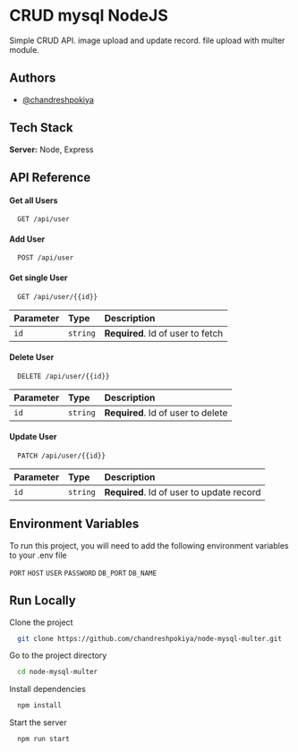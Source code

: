 
# CRUD mysql NodeJS

Simple CRUD API. image upload and update record. file upload with multer module.


## Authors

- [@chandreshpokiya](https://github.com/chandreshpokiya)


## Tech Stack

**Server:** Node, Express


## API Reference

#### Get all Users

```http
  GET /api/user
```
#### Add User

```http
  POST /api/user
```

#### Get single User

```http
  GET /api/user/{{id}}
```

| Parameter | Type     | Description                       |
| :-------- | :------- | :-------------------------------- |
| `id`      | `string` | **Required**. Id of user to fetch |

#### Delete User

```http
  DELETE /api/user/{{id}}
```

| Parameter | Type     | Description                       |
| :-------- | :------- | :-------------------------------- |
| `id`      | `string` | **Required**. Id of user to delete |

#### Update User

```http
  PATCH /api/user/{{id}}
```

| Parameter | Type     | Description                       |
| :-------- | :------- | :-------------------------------- |
| `id`      | `string` | **Required**. Id of user to update record |




## Environment Variables

To run this project, you will need to add the following environment variables to your .env file

`PORT`
`HOST`
`USER`
`PASSWORD`
`DB_PORT`
`DB_NAME`


## Run Locally

Clone the project

```bash
  git clone https://github.com/chandreshpokiya/node-mysql-multer.git
```

Go to the project directory

```bash
  cd node-mysql-multer
```

Install dependencies

```bash
  npm install
```

Start the server

```bash
  npm run start
```

